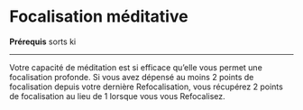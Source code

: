 # Focalisation méditative

<p><strong>Prérequis</strong> sorts ki</p>
<hr>
<p>Votre capacité de méditation est si efficace qu’elle vous permet une focalisation profonde. Si vous avez dépensé au moins 2 points de focalisation depuis votre dernière Refocalisation, vous récupérez 2 points de focalisation au lieu de 1 lorsque vous vous Refocalisez.</p>